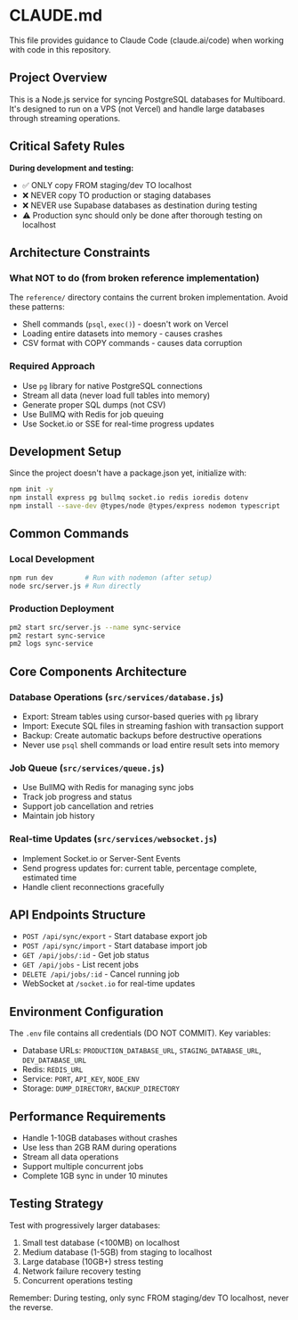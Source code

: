 # CLAUDE.md

This file provides guidance to Claude Code (claude.ai/code) when working with code in this repository.

## Project Overview

This is a Node.js service for syncing PostgreSQL databases for Multiboard. It's designed to run on a VPS (not Vercel) and handle large databases through streaming operations.

## Critical Safety Rules

**During development and testing:**
- ✅ ONLY copy FROM staging/dev TO localhost
- ❌ NEVER copy TO production or staging databases
- ❌ NEVER use Supabase databases as destination during testing
- ⚠️ Production sync should only be done after thorough testing on localhost

## Architecture Constraints

### What NOT to do (from broken reference implementation)
The `reference/` directory contains the current broken implementation. Avoid these patterns:
- Shell commands (`psql`, `exec()`) - doesn't work on Vercel
- Loading entire datasets into memory - causes crashes
- CSV format with COPY commands - causes data corruption

### Required Approach
- Use `pg` library for native PostgreSQL connections
- Stream all data (never load full tables into memory)
- Generate proper SQL dumps (not CSV)
- Use BullMQ with Redis for job queuing
- Use Socket.io or SSE for real-time progress updates

## Development Setup

Since the project doesn't have a package.json yet, initialize with:
```bash
npm init -y
npm install express pg bullmq socket.io redis ioredis dotenv
npm install --save-dev @types/node @types/express nodemon typescript
```

## Common Commands

### Local Development
```bash
npm run dev        # Run with nodemon (after setup)
node src/server.js # Run directly
```

### Production Deployment
```bash
pm2 start src/server.js --name sync-service
pm2 restart sync-service
pm2 logs sync-service
```

## Core Components Architecture

### Database Operations (`src/services/database.js`)
- Export: Stream tables using cursor-based queries with `pg` library
- Import: Execute SQL files in streaming fashion with transaction support
- Backup: Create automatic backups before destructive operations
- Never use `psql` shell commands or load entire result sets into memory

### Job Queue (`src/services/queue.js`)
- Use BullMQ with Redis for managing sync jobs
- Track job progress and status
- Support job cancellation and retries
- Maintain job history

### Real-time Updates (`src/services/websocket.js`)
- Implement Socket.io or Server-Sent Events
- Send progress updates for: current table, percentage complete, estimated time
- Handle client reconnections gracefully

## API Endpoints Structure

- `POST /api/sync/export` - Start database export job
- `POST /api/sync/import` - Start database import job
- `GET /api/jobs/:id` - Get job status
- `GET /api/jobs` - List recent jobs
- `DELETE /api/jobs/:id` - Cancel running job
- WebSocket at `/socket.io` for real-time updates

## Environment Configuration

The `.env` file contains all credentials (DO NOT COMMIT). Key variables:
- Database URLs: `PRODUCTION_DATABASE_URL`, `STAGING_DATABASE_URL`, `DEV_DATABASE_URL`
- Redis: `REDIS_URL`
- Service: `PORT`, `API_KEY`, `NODE_ENV`
- Storage: `DUMP_DIRECTORY`, `BACKUP_DIRECTORY`

## Performance Requirements

- Handle 1-10GB databases without crashes
- Use less than 2GB RAM during operations
- Stream all data operations
- Support multiple concurrent jobs
- Complete 1GB sync in under 10 minutes

## Testing Strategy

Test with progressively larger databases:
1. Small test database (<100MB) on localhost
2. Medium database (1-5GB) from staging to localhost
3. Large database (10GB+) stress testing
4. Network failure recovery testing
5. Concurrent operations testing

Remember: During testing, only sync FROM staging/dev TO localhost, never the reverse.